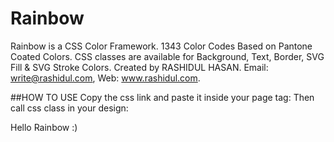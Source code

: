 # Rainbow
Rainbow is a CSS Color Framework. 1343 Color Codes Based on Pantone Coated Colors. CSS classes are available for Background, Text, Border, SVG Fill & SVG Stroke Colors. Created by RASHIDUL HASAN. Email: write@rashidul.com, Web: www.rashidul.com.

##HOW TO USE
Copy the css link and paste it inside your page <head></head> tag: <link href="rainbow/rainbow.min.css" rel="stylesheet">
Then call css class in your design: <div class="bg-17 txt-1">Hello Rainbow :)</div> 
